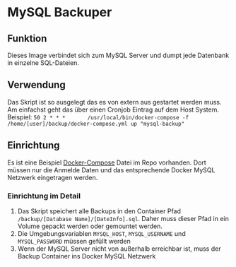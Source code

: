 # MySQL Backuper
## Funktion
Dieses Image verbindet sich zum MySQL Server und dumpt jede Datenbank in einzelne SQL-Dateien.

## Verwendung
Das Skript ist so ausgelegt das es von extern aus gestartet werden muss. Am einfachst geht das über einen Cronjob Eintrag auf dem Host System.  
Beispiel:
``50 2 * * *       /usr/local/bin/docker-compose -f /home/[user]/backup/docker-compose.yml up "mysql-backup"``

## Einrichtung
Es ist eine Beispiel [Docker-Compose](/docker-compose.yml) Datei im Repo vorhanden. Dort müssen nur die Anmelde Daten und das entsprechende Docker MySQL Netzwerk eingetragen werden.

### Einrichtung im Detail
1. Das Skript speichert alle Backups in den Container Pfad ``/backup/[Database Name]/[DateInfo].sql``. Daher muss dieser Pfad in ein Volume gepackt werden oder gemountet werden.  
2. Die Umgebungsvariablen ``MYSQL_HOST``, ``MYSQL_USERNAME`` und ``MYSQL_PASSWORD`` müssen gefüllt werden
3. Wenn der MySQL Server nicht von außerhalb erreichbar ist, muss der Backup Container ins Docker MySQL Netzwerk
